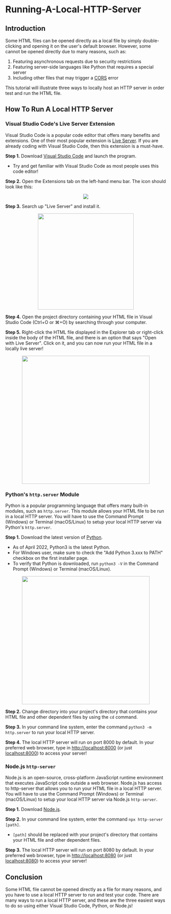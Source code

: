 # Running-A-Local-HTTP-Server
## Introduction
Some HTML files can be opened directly as a local file by simply double-clicking and opening it on the user's default browser. However, some cannot be opened directly due to many reasons, such as:

1. Featuring asynchronous requests due to security restrictions
2. Featuring server-side languages like Python that requires a special server
3. Including other files that may trigger a [CORS](https://developer.mozilla.org/en-US/docs/Glossary/CORS) error

This tutorial will illustrate three ways to locally host an HTTP server in order test and run the HTML file.
## How To Run A Local HTTP Server
### Visual Studio Code's Live Server Extension
Visual Studio Code is a popular code editor that offers many benefits and extensions. One of their most popular extension is [Live Server](https://marketplace.visualstudio.com/items?itemName=ritwickdey.LiveServer). If you are already coding with Visual Studio Code, then this extension is a must-have.

**Step 1.** Download [Visual Studio Code](https://code.visualstudio.com/download) and launch the program.
  - Try and get familiar with Visual Studio Code as most people uses this code editor!
    
**Step 2.** Open the Extensions tab on the left-hand menu bar. The icon should look like this:
<p align="center">
  <img src="https://cdn.discordapp.com/attachments/704606226553634932/968935262967193600/Screen_Shot_2022-04-27_at_2.02.24_PM.png">
</p>

**Step 3.** Search up "Live Server" and install it.
<p align="center">
  <img src="https://cdn.discordapp.com/attachments/704606226553634932/968935801222205490/Screen_Shot_2022-04-27_at_2.04.44_PM.png" width="300">
</p>

**Step 4.** Open the project directory containing your HTML file in Visual Studio Code (Ctrl+O or ⌘+O) by searching through your computer.

**Step 5.** Right-click the HTML file displayed in the Explorer tab or right-click inside the body of the HTML file, and there is an option that says "Open with Live Server". Click on it, and you can now run your HTML file in a locally live server!
<p align="center">
  <img src="https://cdn.discordapp.com/attachments/704606226553634932/968939084460478525/Screen_Shot_2022-04-27_at_2.16.56_PM.png" width="400">
</p>

### Python's `http.server` Module
Python is a popular programming language that offers many built-in modules, such as `http.server`. This module allows your HTML file to be run in a local HTTP server. You will have to use the Command Prompt (Windows) or Terminal (macOS/Linux) to setup your local HTTP server via Python's `http.server`.

**Step 1.** Download the latest version of [Python](https://www.python.org/downloads/).
  - As of April 2022, Python3 is the latest Python.
  - For Windows user, make sure to check the "Add Python 3.xxx to PATH" checkbox on the first installer page.
  - To verify that Python is downloaded, run `python3 -V` in the Command Prompt (Windows) or Terminal (macOS/Linux).
<p align="center">
  <img src="https://cdn.discordapp.com/attachments/704606226553634932/968945220366516234/Screen_Shot_2022-04-27_at_2.41.25_PM.png" width="400">
</p>

**Step 2.** Change directory into your project's directory that contains your HTML file and other dependent files by using the `cd` command.

**Step 3.** In your command line system, enter the command `python3 -m http.server` to run your local HTTP server.

**Step 4.** The local HTTP server will run on port 8000 by default. In your preferred web browser, type in [http://localhost:8000](http://localhost:8000) (or just [localhost:8000](http://localhost:8000)) to access your server!

### Node.js `http-server`
Node.js is an open-source, cross-platform JavaScript runtime environment that executes JavaScript code outside a web browser. Node.js has access to http-server that allows you to run your HTML file in a local HTTP server. You will have to use the Command Prompt (Windows) or Terminal (macOS/Linux) to setup your local HTTP server via Node.js `http-server`.

**Step 1.** Download [Node.js](https://nodejs.org/en/download/).

**Step 2.** In your command line system, enter the command `npx http-server [path]`.
  - `[path]` should be replaced with your project's directory that contains your HTML file and other dependent files.

**Step 3.** The local HTTP server will run on port 8080 by default. In your preferred web browser, type in [http://localhost:8080](http://localhost:8080) (or just [localhost:8080](http://localhost:8080)) to access your server!

## Conclusion
Some HTML file cannot be opened directly as a file for many reasons, and you have to use a local HTTP server to run and test your code. There are many ways to run a local HTTP server, and these are the three easiest ways to do so using either Visual Studio Code, Python, or Node.js!
